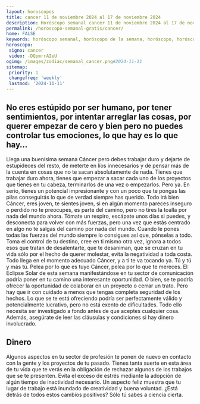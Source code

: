 ```yaml
---
layout: horoscopos
title: cancer 11 de noviembre 2024 al 17 de noviembre 2024 
description: Horóscopo semanal cancer 11 de noviembre 2024 al 17 de noviembre 2024. No eres estúpido por ser humano, por tener sentimientos, por intentar arreglar las cosas, por querer empezar de cero y bien pero no puedes controlar tus emociones, lo que hay es lo que hay…
permalink: /horoscopo-semanal-gratis/cancer/
home: FALSE
keywords: horóscopo semanal, horóscopo de la semana, horóscopo, horóscopo gratis,horóscopos, horóscopo esperanza gracia, horoscopos cancer la semana, horóscopos gratis, Tarot, Astrologia, Zodíaco, cancer, horoscopo gratis, semanal
horoscopo:
 signo: cancer
 video: -DQpmrrAIeU
ogimg: /images/zodiac/semanal_cancer.png#2024-11-11
sitemap:
 priority: 1
 changefreq: 'weekly'
 lastmod: '2024-11-11'
---
```




## No eres estúpido por ser humano, por tener sentimientos, por intentar arreglar las cosas, por querer empezar de cero y bien pero no puedes controlar tus emociones, lo que hay es lo que hay…

Llega una buenísima semana Cáncer pero debes trabajar duro y dejarte de estupideces del resto, de meterte en líos innecesarios y de pensar más de la cuenta en cosas que no te sacan absolutamente de nada. Tienes que trabajar duro ahora, tienes que empezar a sacar cada uno de los proyectos que tienes en tu cabeza, terminarlos de una vez o empezarlos. Pero ya. En serio, tienes un potencial impresionante y con un poco que te pongas las pilas conseguirás lo que de verdad siempre has querido. Todo irá bien Cáncer, eres joven, te sientes joven, si en algún momento pareces inseguro o perdido no te preocupes, es parte del camino, pero no tires la toalla por nada del mundo ahora. Tómate un respiro, escápate unos días si puedes, y desconecta para volver con más fuerzas, pero una vez que estás centrado en algo no te salgas del camino por nada del mundo. Cuando le pones todas las fuerzas del mundo siempre lo consigues así que, pónselas a todo. Toma el control de tu destino, cree en ti mismo otra vez, ignora a todos esos que tratan de desalentarte, que te desaniman, que se cruzan en tu vida sólo por el hecho de querer molestar, evita la negatividad a toda costa. Todo llega en el momento adecuado Cáncer, y a ti te va tocando ya. Tú y tú y más tú. Pelea por lo que es tuyo Cáncer, pelea por lo que te mereces.
El Eclipse Solar de esta semana manifestándose en tu sector de comunicación podría poner en tu camino una interesante oportunidad. O bien, se te podría ofrecer la oportunidad de colaborar en un proyecto o cerrar un trato. Pero hay que ir con cuidado a menos que tengas completa seguridad de los hechos. Lo que se te está ofreciendo podría ser perfectamente válido y potencialmente lucrativo, pero no está exento de dificultades. Todo ello necesita ser investigado a fondo antes de que aceptes cualquier cosa. Además, asegúrate de leer las cláusulas y condiciones si hay dinero involucrado.

## Dinero

Algunos aspectos en tu sector de profesión te ponen de nuevo en contacto con la gente y los proyectos de tu pasado. Tienes tanta suerte en esta área de tu vida que te verás en la obligación de rechazar algunos de los trabajos que se te presenten. Evita el exceso de estrés mediante la adopción de algún tiempo de inactividad necesario. Un aspecto feliz muestra que tu lugar de trabajo está inundado de creatividad y buena voluntad. ¿Está detrás de todos estos cambios positivos? Sólo tú sabes a ciencia cierta.